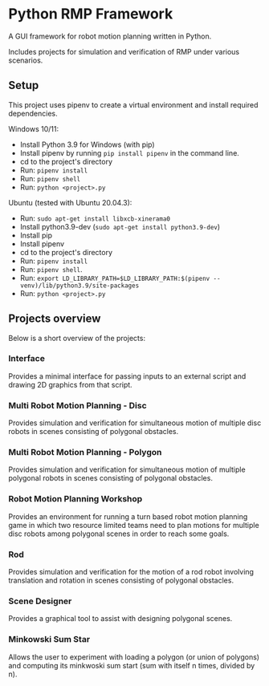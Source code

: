 # Python RMP Framework
A GUI framework for robot motion planning written in Python.

Includes projects for simulation and verification of RMP under various scenarios.

## Setup
This project uses pipenv to create a virtual environment and install required dependencies.

Windows 10/11:
* Install Python 3.9 for Windows (with pip)
* Install pipenv by running `pip install pipenv` in the command line.
* cd to the project's directory
* Run: `pipenv install`
* Run: `pipenv shell`
* Run: `python <project>.py`

Ubuntu (tested with Ubuntu 20.04.3):
* Run: `sudo apt-get install libxcb-xinerama0`
* Install python3.9-dev (`sudo apt-get install python3.9-dev`)
* Install pip
* Install pipenv
* cd to the project's directory
* Run: `pipenv install`
* Run: `pipenv shell`.
* Run: `export LD_LIBRARY_PATH=$LD_LIBRARY_PATH:$(pipenv --venv)/lib/python3.9/site-packages`
* Run: `python <project>.py`

## Projects overview
Below is a short overview of the projects:

### Interface
Provides a minimal interface for passing inputs to an external script and
drawing 2D graphics from that script.

### Multi Robot Motion Planning - Disc
Provides simulation and verification for simultaneous motion of multiple
disc robots in scenes consisting of polygonal obstacles.

### Multi Robot Motion Planning - Polygon
Provides simulation and verification for simultaneous motion of multiple
polygonal robots in scenes consisting of polygonal obstacles.

### Robot Motion Planning Workshop
Provides an environment for running a turn based robot motion planning game in
which two resource limited teams need to plan motions for multiple disc robots
among polygonal scenes in order to reach some goals.

### Rod
Provides simulation and verification for the motion of a rod robot involving
translation and rotation in scenes consisting of polygonal obstacles.

### Scene Designer
Provides a graphical tool to assist with designing polygonal scenes.

### Minkowski Sum Star
Allows the user to experiment with loading a polygon (or union of polygons) and computing its
minkwoski sum start (sum with itself n times, divided by n).
